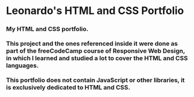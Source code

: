 # Leonardo's HTML and CSS Portfolio
<h3>My HTML and CSS portfolio.
<br>
<br>
This project and the ones referenced inside it were done as part of the freeCodeCamp course of Responsive Web Design, in which I learned and studied a lot to cover the HTML and CSS languages.
<br>
<br>
This portfolio does not contain JavaScript or other libraries, it is exclusively dedicated to HTML and CSS.<br></h3>
